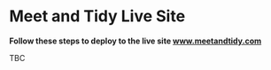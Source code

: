 # Meet and Tidy Live Site

**Follow these steps to deploy to the live site www.meetandtidy.com**

TBC